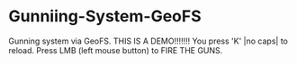 # Gunniing-System-GeoFS
Gunning system via GeoFS. THIS IS A DEMO!!!!!!! You press 'K' |no caps| to reload. Press LMB (left mouse button) to FIRE THE GUNS.
